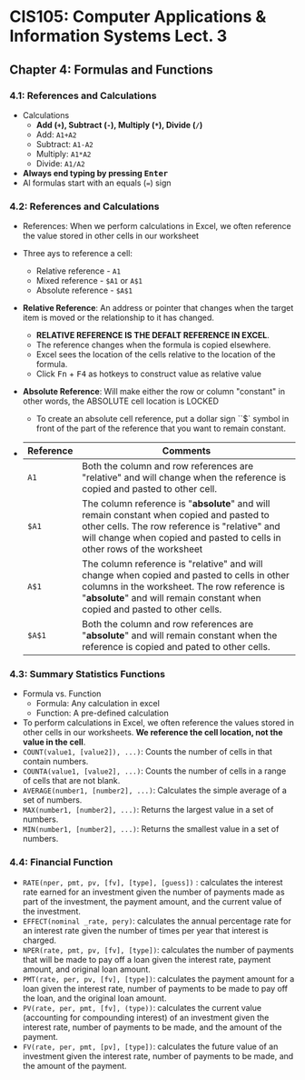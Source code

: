 # CIS105: Computer Applications & Information Systems Lect. 3

## Chapter 4: Formulas and Functions

### 4.1: References and Calculations

- Calculations
  - **Add (`+`), Subtract (`-`), Multiply (`*`), Divide (`/`)**
  - Add: `A1+A2`
  - Subtract: `A1-A2`
  - Multiply: `A1*A2`
  - Divide: `A1/A2`
- **Always end typing by pressing <kbd>Enter</kbd>**
- Al formulas start with an equals (`=`) sign

### 4.2: References and Calculations

- References: When we perform calculations in Excel, we often reference the value stored in other cells in our worksheet
- Three ays to reference a cell:
  - Relative reference - `A1`
  - Mixed reference - `$A1` or `A$1`
  - Absolute reference - `$A$1`
- **Relative Reference**: An address or pointer that changes when the target item is moved or the relationship to it has changed.
  - **RELATIVE REFERENCE IS THE DEFALT REFERENCE IN EXCEL**.
  - The reference changes when the formula is copied elsewhere.
  - Excel sees the location of the cells relative to the location of the formula.
  - Click <kbd>Fn</kbd> + <kbd>F4</kbd> as hotkeys to construct value as relative value
- **Absolute Reference**: Will make either the row or column "constant" in other words, the ABSOLUTE cell location is LOCKED
  - To create an absolute cell reference, put a dollar sign ``$` symbol in front of the part of the reference that you want to remain constant.

- | Reference | Comments                                                     |
  | --------- | ------------------------------------------------------------ |
  | `A1`      | Both the column and row references are "relative" and will change when the reference is copied and pasted to other cell. |
  | `$A1`     | The column reference is "**absolute**" and will remain constant when copied and pasted to other cells. The row reference is "relative" and will change when copied and pasted to cells in other rows of the worksheet |
  | `A$1`     | The column reference is "relative" and will change when copied and pasted to cells in other columns in the worksheet. The row reference is "**absolute**" and will remain constant when copied and pasted to other cells. |
  | `$A$1`    | Both the column and row references are "**absolute**" and will remain constant when the reference is copied and pated to other cells. |

### 4.3: Summary Statistics Functions

- Formula vs. Function
  - Formula: Any calculation in excel
  - Function: A pre-defined calculation
- To perform calculations in Excel, we often reference the values stored in other cells in our worksheets. **We reference the cell location, not the value in the cell**.
- `COUNT(value1, [value2]), ...)`: Counts the number of cells in that contain numbers.
- `COUNTA(value1, [value2], ...)`: Counts the number of cells in a range of cells that are not blank.
- `AVERAGE(number1, [number2], ...)`: Calculates the simple average of a set of numbers.
- `MAX(number1, [number2], ...)`: Returns the largest value in a set of numbers.
- `MIN(number1, [number2], ...)`:  Returns the smallest value in a set of numbers.

### 4.4: Financial Function

- `RATE(nper, pmt, pv, [fv], [type], [guess])` : calculates the interest rate earned for an investment given the number of payments made as part of the investment, the payment amount, and the current value of the investment.
- ﻿﻿`EFFECT(nominal _rate, pery)`: calculates the annual percentage rate for an interest rate given the
   number of times per year that interest is charged.
- `NPER(rate, pmt, pv, [fv], [type])`: calculates the number of payments that will be made to pay off a loan given the interest rate, payment amount, and original loan amount.
- `PMT(rate, per, pv, [fv], [type])`: calculates the payment amount for a loan given the interest rate, number of payments to be made to pay off the loan, and the original loan amount.
- `PV(rate, per, pmt, [fv], (type))`: calculates the current value (accounting for compounding interest) of an investment given the interest rate, number of payments to be made, and the amount of the payment.
- `FV(rate, per, pmt, [pv], [type])`: calculates the future value of an investment given the interest rate, number of payments to be made, and the amount of the payment.

